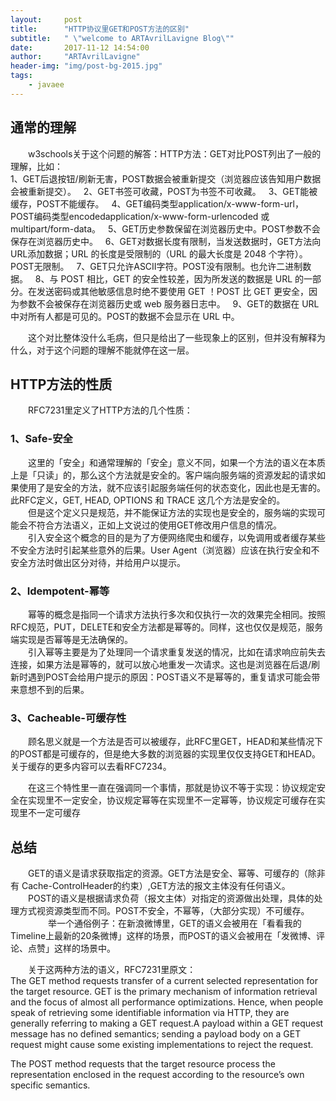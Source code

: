 ```yaml
---
layout:     post
title:      "HTTP协议里GET和POST方法的区别"
subtitle:   " \"welcome to ARTAvrilLavigne Blog\""
date:       2017-11-12 14:54:00
author:     "ARTAvrilLavigne"
header-img: "img/post-bg-2015.jpg"
tags:
    - javaee
---
```

## 通常的理解  
　　w3schools关于这个问题的解答：HTTP方法：GET对比POST列出了一般的理解，比如：  
1、GET后退按钮/刷新无害，POST数据会被重新提交（浏览器应该告知用户数据会被重新提交）。  
2、GET书签可收藏，POST为书签不可收藏。  
3、GET能被缓存，POST不能缓存。  
4、GET编码类型application/x-www-form-url，POST编码类型encodedapplication/x-www-form-urlencoded 或 multipart/form-data。  
5、GET历史参数保留在浏览器历史中。POST参数不会保存在浏览器历史中。  
6、GET对数据长度有限制，当发送数据时，GET方法向URL添加数据；URL 的长度是受限制的（URL 的最大长度是 2048 个字符）。POST无限制。  
7、GET只允许ASCII字符。POST没有限制。也允许二进制数据。  
8、与 POST 相比，GET 的安全性较差，因为所发送的数据是 URL 的一部分。在发送密码或其他敏感信息时绝不要使用 GET ！POST 比 GET 更安全，因为参数不会被保存在浏览器历史或 web 服务器日志中。  
9、GET的数据在 URL 中对所有人都是可见的。POST的数据不会显示在 URL 中。

　　这个对比整体没什么毛病，但只是给出了一些现象上的区别，但并没有解释为什么，对于这个问题的理解不能就停在这一层。  
## HTTP方法的性质  
　　RFC7231里定义了HTTP方法的几个性质：  
### 1、Safe-安全  
　　这里的「安全」和通常理解的「安全」意义不同，如果一个方法的语义在本质上是「只读」的，那么这个方法就是安全的。客户端向服务端的资源发起的请求如果使用了是安全的方法，就不应该引起服务端任何的状态变化，因此也是无害的。 此RFC定义，GET, HEAD, OPTIONS 和 TRACE 这几个方法是安全的。  
　　但是这个定义只是规范，并不能保证方法的实现也是安全的，服务端的实现可能会不符合方法语义，正如上文说过的使用GET修改用户信息的情况。  
　　引入安全这个概念的目的是为了方便网络爬虫和缓存，以免调用或者缓存某些不安全方法时引起某些意外的后果。User Agent（浏览器）应该在执行安全和不安全方法时做出区分对待，并给用户以提示。  
### 2、Idempotent-幂等  
　　幂等的概念是指同一个请求方法执行多次和仅执行一次的效果完全相同。按照RFC规范，PUT，DELETE和安全方法都是幂等的。同样，这也仅仅是规范，服务端实现是否幂等是无法确保的。  
　　引入幂等主要是为了处理同一个请求重复发送的情况，比如在请求响应前失去连接，如果方法是幂等的，就可以放心地重发一次请求。这也是浏览器在后退/刷新时遇到POST会给用户提示的原因：POST语义不是幂等的，重复请求可能会带来意想不到的后果。  
### 3、Cacheable-可缓存性  
　　顾名思义就是一个方法是否可以被缓存，此RFC里GET，HEAD和某些情况下的POST都是可缓存的，但是绝大多数的浏览器的实现里仅仅支持GET和HEAD。关于缓存的更多内容可以去看RFC7234。  

　　在这三个特性里一直在强调同一个事情，那就是协议不等于实现：协议规定安全在实现里不一定安全，协议规定幂等在实现里不一定幂等，协议规定可缓存在实现里不一定可缓存  

## 总结  
　　GET的语义是请求获取指定的资源。GET方法是安全、幂等、可缓存的（除非有 Cache-ControlHeader的约束）,GET方法的报文主体没有任何语义。  
　　POST的语义是根据请求负荷（报文主体）对指定的资源做出处理，具体的处理方式视资源类型而不同。POST不安全，不幂等，（大部分实现）不可缓存。  
　　
　　举一个通俗例子：在新浪微博里，GET的语义会被用在「看看我的Timeline上最新的20条微博」这样的场景，而POST的语义会被用在「发微博、评论、点赞」这样的场景中。  

　　关于这两种方法的语义，RFC7231里原文：  
  The GET method requests transfer of a current selected representation for the target resource. GET is the primary mechanism of information retrieval and the focus of almost all performance optimizations. Hence, when people speak of retrieving some identifiable information via HTTP, they are generally referring to making a GET request.A payload within a GET request message has no defined semantics; sending a payload body on a GET request might cause some existing implementations to reject the request.  
  
  The POST method requests that the target resource process the representation enclosed in the request according to the resource’s own specific semantics.
